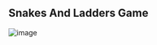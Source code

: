 ## Snakes And Ladders Game

![image](https://user-images.githubusercontent.com/83995244/143046116-dba24464-793b-4ef8-a5a4-925ecfec53ce.png)

